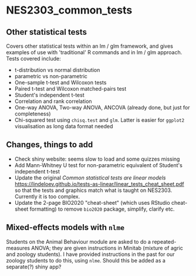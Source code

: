 # NES2303_common_tests

## Other statistical tests
Covers other statistical tests within an lm / glm framework, and gives examples of use with 'traditional' R commands and in lm / glm approach. Tests covered include:
* t-distribution vs normal distribution
* parametric vs non-parametric
* One-sample t-test and Wilcoxon tests
* Paired t-test and Wilcoxon matched-pairs test
* Student's independent t-test
* Correlation and rank correlation
* One-way ANOVA, Two-way ANOVA, ANCOVA (already done, but just for completeness)
* Chi-squared test using `chisq.test` and `glm`. Latter is easier for `ggplot2` visualisation as long data format needed

## Changes, things to add
* Check shiny website: seems slow to load and some quizzes missing
* Add Mann-Whitney U test for non-parametric equivalent of Student's independent t-test
* Update the original _Common statistical tests are linear models_ <https://lindeloev.github.io/tests-as-linear/linear_tests_cheat_sheet.pdf> so that the tests and graphics match what is taught on NES2303. Currently it is too complex.
* Update the 2-page BIO2020 "cheat-sheet" (which uses RStudio cheat-sheet formatting) to remove `bio2020` package, simplify, clarify etc.

## Mixed-effects models with `nlme`
Students on the Animal Behaviour module are asked to do a repeated-measures ANOVA; they are given instructions in Minitab (mixture of agric and zoology students). I have provided instructions in the past for our zoology students to do this, using `nlme`. Should this be added as a separate(?) shiny app?
